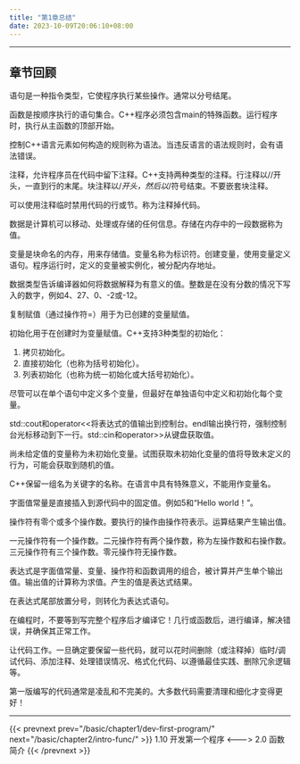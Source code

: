 ```yaml
---
title: "第1章总结"
date: 2023-10-09T20:06:10+08:00
---
```


***
## 章节回顾

语句是一种指令类型，它使程序执行某些操作。通常以分号结尾。

函数是按顺序执行的语句集合。C++程序必须包含main的特殊函数。运行程序时，执行从主函数的顶部开始。

控制C++语言元素如何构造的规则称为语法。当违反语言的语法规则时，会有语法错误。

注释，允许程序员在代码中留下注释。C++支持两种类型的注释。行注释以//开头，一直到行的末尾。块注释以/*开头，然后以*/符号结束。不要嵌套块注释。

可以使用注释临时禁用代码的行或节。称为注释掉代码。

数据是计算机可以移动、处理或存储的任何信息。存储在内存中的一段数据称为值。

变量是块命名的内存，用来存储值。变量名称为标识符。创建变量，使用变量定义语句。程序运行时，定义的变量被实例化，被分配内存地址。

数据类型告诉编译器如何将数据解释为有意义的值。整数是在没有分数的情况下写入的数字，例如4、27、0、-2或-12。

复制赋值（通过操作符=）用于为已创建的变量赋值。

初始化用于在创建时为变量赋值。C++支持3种类型的初始化：

1. 拷贝初始化。
2. 直接初始化（也称为括号初始化）。
3. 列表初始化（也称为统一初始化或大括号初始化）。

尽管可以在单个语句中定义多个变量，但最好在单独语句中定义和初始化每个变量。

std::cout和operator<<将表达式的值输出到控制台。endl输出换行符，强制控制台光标移动到下一行。std::cin和operator>>从键盘获取值。

尚未给定值的变量称为未初始化变量。试图获取未初始化变量的值将导致未定义的行为，可能会获取到随机的值。

C++保留一组名为关键字的名称。在语言中具有特殊意义，不能用作变量名。

字面值常量是直接插入到源代码中的固定值。例如5和“Hello world！”。

操作符有零个或多个操作数。要执行的操作由操作符表示。运算结果产生输出值。

一元操作符有一个操作数。二元操作符有两个操作数，称为左操作数和右操作数。三元操作符有三个操作数。零元操作符无操作数。

表达式是字面值常量、变量、操作符和函数调用的组合，被计算并产生单个输出值。输出值的计算称为求值。产生的值是表达式结果。

在表达式尾部放置分号，则转化为表达式语句。

在编程时，不要等到写完整个程序后才编译它！几行或函数后，进行编译，解决错误，并确保其正常工作。

让代码工作。一旦确定要保留一些代码，就可以花时间删除（或注释掉）临时/调试代码、添加注释、处理错误情况、格式化代码、以遵循最佳实践、删除冗余逻辑等。

第一版编写的代码通常是凌乱和不完美的。大多数代码需要清理和细化才变得更好！

***

{{< prevnext prev="/basic/chapter1/dev-first-program/" next="/basic/chapter2/intro-func/" >}}
1.10 开发第一个程序
<--->
2.0 函数简介
{{< /prevnext >}}

